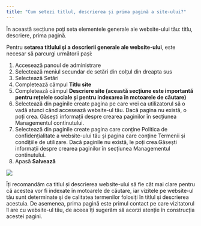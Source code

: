```yaml
---
title: "Cum setezi titlul, descrierea și prima pagină a site-ului?"
---
```


În această secțiune poți seta elementele generale ale website-ului tău:
titlu, descriere, prima pagină.

Pentru **setarea titlului și a descrierii generale ale website-ului**,
este necesar să parcurgi următorii pași:

1)  Accesează panoul de administrare
2)  Selectează meniul secundar de setări din colțul din dreapta sus
3)  Selectează Setări
4)  Completează câmpul **Titlu site**
5)  Completează câmpul **Descriere site (această secțiune este
    importantă pentru rețelele sociale și pentru indexarea în
    motoarele de căutare)**
6)  Selectează din paginile create pagina pe care vrei ca utilizatorul
    să o vadă atunci când accesează website-ul tău. Dacă pagina nu
    există, o poți crea. Găsești informații despre crearea paginilor
    în secțiunea Managementul continutului.
7)  Selectează din paginile create pagina care conține Politica de
    confidențialitate a website-ului tău și pagina care conține
    Termenii și condițiile de utilizare. Dacă paginile nu există, le
    poți crea.Găsești informații despre crearea paginilor în secțiunea
    Managementul continutului.
8)  Apasă **Salvează**

![](/assets/help/016.png)

Îți recomandăm ca titlul și descrierea website-ului să fie cât mai clare
pentru că acestea vor fi indexate în motoarele de căutare, iar vizitele
pe website-ul tău sunt determinate și de calitatea termenilor folosiți
în titlul și descrierea acestuia. De asemenea, prima pagină este primul
contact pe care vizitatorul îl are cu website-ul tău, de aceea îți
sugerăm să acorzi atenție în construcția acestei pagini.
